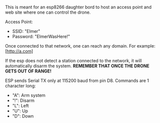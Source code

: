 This is meant for an esp8266 daughter bord to host an access point and web site where one can control the drone.

Access Point:
- SSID: "Elmer"
- Password: "ElmerWasHere!"

Once connected to that network, one can reach any domain. For example: [http://a.com]

If the esp does not detect a station connected to the network, it will automatically disarm the system. **REMEMBER THAT ONCE THE DRONE GETS OUT OF RANGE!**

ESP sends Serial TX only at 115200 baud from pin D8. Commands are 1 character long:
- "A": Arm system
- "!": Disarm
- "L": Left
- "U": Up
- "D": Down
